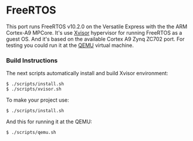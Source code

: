 FreeRTOS
========
This port runs FreeRTOS v10.2.0 on the Versatile Express with the the ARM Cortex-A9 MPCore.
It's use [Xvisor](https://github.com/xvisor/xvisor) hypervisor for running FreeRTOS as a guest OS.
And it's based on the available Cortex A9 Zynq ZC702 port.
For testing you could run it at the [QEMU](https://www.qemu.org/) virtual machine.

### Build Instructions
The next scripts automatically install and build Xvisor environment:
```
$ ./scripts/install.sh
$ ./scripts/xvisor.sh
```

To make your project use:
```
$ ./scripts/install.sh
```

And this for running it at the QEMU:
```
$ ./scripts/qemu.sh
```
